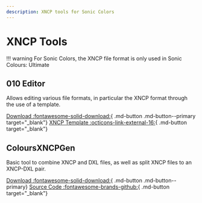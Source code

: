 ```yaml
---
description: XNCP tools for Sonic Colors
---
```

# XNCP Tools
!!! warning
    For Sonic Colors, the XNCP file format is only used in Sonic Colours: Ultimate

## 010 Editor
Allows editing various file formats, in particular the XNCP format through the use of a template.

[Download :fontawesome-solid-download:](https://www.sweetscape.com/010editor/){ .md-button .md-button--primary target="_blank"}
[XNCP Template :octicons-link-external-16:](https://github.com/tge-was-taken/010-Editor-Templates/blob/master/templates/sonic_xncp_yncp.bt){ .md-button target="_blank"}

## ColoursXNCPGen
Basic tool to combine XNCP and DXL files, as well as split XNCP files to an XNCP-DXL pair.

[Download :fontawesome-solid-download:](https://github.com/PTKickass/ColoursXNCPGen/releases){ .md-button .md-button--primary}
[Source Code :fontawesome-brands-github:](https://github.com/PTKickass/ColoursXNCPGen){ .md-button target="_blank"}